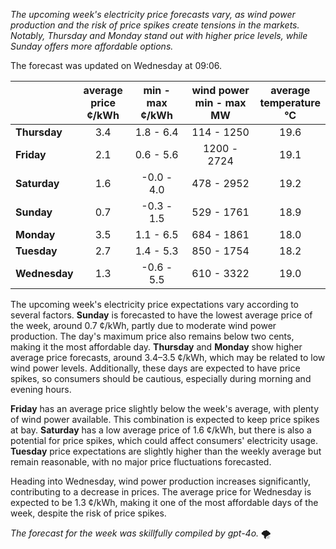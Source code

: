 *The upcoming week's electricity price forecasts vary, as wind power production and the risk of price spikes create tensions in the markets. Notably, Thursday and Monday stand out with higher price levels, while Sunday offers more affordable options.*

The forecast was updated on Wednesday at 09:06.

|              | average<br>price<br>¢/kWh | min - max<br>¢/kWh | wind power<br>min - max<br>MW | average<br>temperature<br>°C |
|:-------------|:----------------:|:----------------:|:-------------:|:-------------:|
| **Thursday**  |       3.4        |      1.8 - 6.4   |   114 - 1250  |      19.6     |
| **Friday**|       2.1        |      0.6 - 5.6   |   1200 - 2724 |      19.1     |
| **Saturday** |       1.6        |    -0.0 - 4.0    |   478 - 2952  |      19.2     |
| **Sunday**|       0.7        |    -0.3 - 1.5    |   529 - 1761  |      18.9     |
| **Monday**|       3.5        |    1.1 - 6.5     |   684 - 1861  |      18.0     |
| **Tuesday**  |       2.7        |    1.4 - 5.3     |   850 - 1754  |      18.2     |
| **Wednesday**|     1.3        |    -0.6 - 5.5    |   610 - 3322  |      19.0     |

The upcoming week's electricity price expectations vary according to several factors. **Sunday** is forecasted to have the lowest average price of the week, around 0.7 ¢/kWh, partly due to moderate wind power production. The day's maximum price also remains below two cents, making it the most affordable day. **Thursday** and **Monday** show higher average price forecasts, around 3.4–3.5 ¢/kWh, which may be related to low wind power levels. Additionally, these days are expected to have price spikes, so consumers should be cautious, especially during morning and evening hours.

**Friday** has an average price slightly below the week's average, with plenty of wind power available. This combination is expected to keep price spikes at bay. **Saturday** has a low average price of 1.6 ¢/kWh, but there is also a potential for price spikes, which could affect consumers' electricity usage. **Tuesday** price expectations are slightly higher than the weekly average but remain reasonable, with no major price fluctuations forecasted.

Heading into Wednesday, wind power production increases significantly, contributing to a decrease in prices. The average price for Wednesday is expected to be 1.3 ¢/kWh, making it one of the most affordable days of the week, despite the risk of price spikes.

*The forecast for the week was skillfully compiled by gpt-4o.* 🌪️
